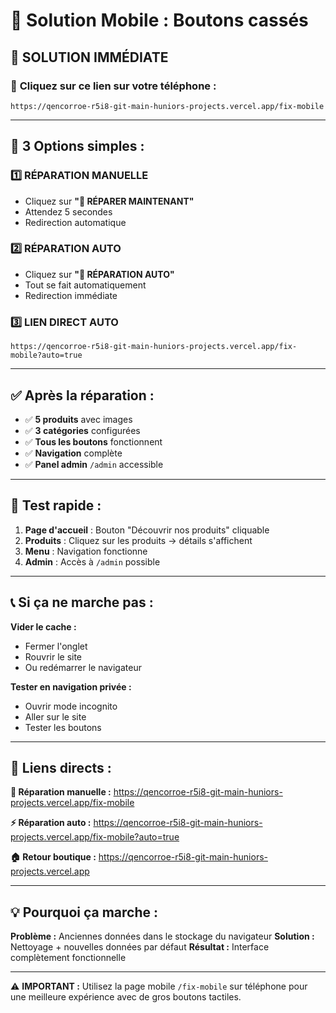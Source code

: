 # 📱 Solution Mobile : Boutons cassés

## 🎯 **SOLUTION IMMÉDIATE**

### 📲 **Cliquez sur ce lien sur votre téléphone :**

```
https://qencorroe-r5i8-git-main-huniors-projects.vercel.app/fix-mobile
```

---

## 🔧 **3 Options simples :**

### 1️⃣ **RÉPARATION MANUELLE**
- Cliquez sur **"🔧 RÉPARER MAINTENANT"**
- Attendez 5 secondes
- Redirection automatique

### 2️⃣ **RÉPARATION AUTO**
- Cliquez sur **"🚀 RÉPARATION AUTO"**
- Tout se fait automatiquement
- Redirection immédiate

### 3️⃣ **LIEN DIRECT AUTO**
```
https://qencorroe-r5i8-git-main-huniors-projects.vercel.app/fix-mobile?auto=true
```

---

## ✅ **Après la réparation :**

- ✅ **5 produits** avec images
- ✅ **3 catégories** configurées
- ✅ **Tous les boutons** fonctionnent
- ✅ **Navigation** complète
- ✅ **Panel admin** `/admin` accessible

---

## 🧪 **Test rapide :**

1. **Page d'accueil** : Bouton "Découvrir nos produits" cliquable
2. **Produits** : Cliquez sur les produits → détails s'affichent
3. **Menu** : Navigation fonctionne
4. **Admin** : Accès à `/admin` possible

---

## 📞 **Si ça ne marche pas :**

**Vider le cache :**
- Fermer l'onglet
- Rouvrir le site
- Ou redémarrer le navigateur

**Tester en navigation privée :**
- Ouvrir mode incognito
- Aller sur le site
- Tester les boutons

---

## 🚀 **Liens directs :**

**🔧 Réparation manuelle :**
https://qencorroe-r5i8-git-main-huniors-projects.vercel.app/fix-mobile

**⚡ Réparation auto :**
https://qencorroe-r5i8-git-main-huniors-projects.vercel.app/fix-mobile?auto=true

**🏠 Retour boutique :**
https://qencorroe-r5i8-git-main-huniors-projects.vercel.app

---

## 💡 **Pourquoi ça marche :**

**Problème :** Anciennes données dans le stockage du navigateur
**Solution :** Nettoyage + nouvelles données par défaut
**Résultat :** Interface complètement fonctionnelle

---

⚠️ **IMPORTANT :** Utilisez la page mobile `/fix-mobile` sur téléphone pour une meilleure expérience avec de gros boutons tactiles.